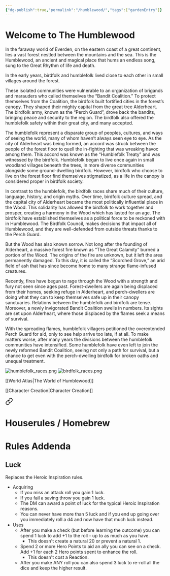 ```yaml
---
{"dg-publish":true,"permalink":"/humblewood/","tags":["gardenEntry"]}
---
```


# Welcome to The Humblewood
In the faraway world of Everden, on the eastern coast of a great continent, lies a vast forest nestled between the mountains and the sea. This is the Humblewood, an ancient and magical place that hums an endless song, sung to the Great Rhythm of life and death.

In the early years, birdfolk and humblefolk lived close to each other in small villages around the forest.

These isolated communities were vulnerable to an organization of brigands and marauders who called themselves the “Bandit Coalition.” To protect themselves from the Coalition, the birdfolk built fortified cities in the forest’s canopy. They shaped their mighty capital from the great tree Alderheart. The birdfolk army, known as the “Perch Guard”, drove back the bandits, bringing peace and security to the region. The birdfolk also offered the humblefolk safety within their great city, and many accepted.

The humblefolk represent a disparate group of peoples, cultures, and ways of seeing the world, many of whom haven’t always seen eye to eye. As the city of Alderheart was being formed, an accord was struck between the people of the forest floor to quell the in-fighting that was wreaking havoc among them. This accord was known as the “Humblefolk Treaty” and was witnessed by the birdfolk. Humblefolk began to live once again in small woodland villages beneath the trees, in more diverse communities alongside some ground-dwelling birdfolk. However, birdfolk who choose to live on the forest floor find themselves stigmatized, as a life in the canopy is considered proper in birdfolk society.

In contrast to the humblefolk, the birdfolk races share much of their culture, language, history, and origin myths. Over time, birdfolk culture spread, and the capital city of Alderheart became the most politically influential place in the Wood. This solidarity has allowed the birdfolk to work together and prosper, creating a harmony in the Wood which has lasted for an age. The birdfolk have established themselves as a political force to be reckoned with in Humblewood. The Birdfolk Council, makes decisions that impact all of Humblewood, and they are well-defended from outside threats thanks to the Perch Guard.

But the Wood has also known sorrow. Not long after the founding of Alderheart, a massive forest fire known as “The Great Calamity” burned a portion of the Wood. The origins of the fire are unknown, but it left the area permanently damaged. To this day, it is called the “Scorched Grove,” an arid field of ash that has since become home to many strange flame-infused creatures.

Recently, fires have begun to rage through the Wood with a strength and fury not seen since ages past. Forest-dwellers are again being displaced from their homes, seeking refuge in Alderheart, and perch-dwellers are doing what they can to keep themselves safe up in their canopy sanctuaries. Relations between the humblefolk and birdfolk are tense. Moreover, a newly invigorated Bandit Coalition swells in numbers. Its sights are set upon Alderheart, where those displaced by the flames seek a means of survival.

With the spreading flames, humblefolk villagers petitioned the overextended Perch Guard for aid, only to see help arrive too late, if at all. To make matters worse, after many years the divisions between the humblefolk communities have intensified. Some humblefolk have even left to join the newly reformed Bandit Coalition, seeing not only a path for survival, but a chance to get even with the perch-dwelling birdfolk for broken oaths and unequal treatment.

![humblefolk_races.png](/img/user/assets/humblefolk_races.png) ![birdfolk_races.png](/img/user/assets/birdfolk_races.png)


[[World Atlas\|The World of Humblewood]]

[[Character Creation\|Character Creation]]


<div class="transclusion internal-embed is-loaded"><a class="markdown-embed-link" href="/house-rules-and-homebrew/" aria-label="Open link"><svg xmlns="http://www.w3.org/2000/svg" width="24" height="24" viewBox="0 0 24 24" fill="none" stroke="currentColor" stroke-width="2" stroke-linecap="round" stroke-linejoin="round" class="svg-icon lucide-link"><path d="M10 13a5 5 0 0 0 7.54.54l3-3a5 5 0 0 0-7.07-7.07l-1.72 1.71"></path><path d="M14 11a5 5 0 0 0-7.54-.54l-3 3a5 5 0 0 0 7.07 7.07l1.71-1.71"></path></svg></a><div class="markdown-embed">

<div class="markdown-embed-title">

# Houserules / Homebrew

</div>



# Rules Addenda

## Luck

Replaces the Heroic Inspiration rules.
- Acquiring 
	- If you miss an attack roll you gain 1 luck.
	- If you fail a saving throw you gain 1 luck.
	- The DM can award a point of luck for the typical Heroic Inspiration reasons.
	- You can never have more than 5 luck and if you end up going over you immediately roll a d4 and now have that much luck instead.
- Uses
	- After you make a check (but before learning the outcome) you can spend 1 luck to add +1 to the roll - up to as much as you have.
		- This doesn't create a natural 20 or prevent a natural 1.
	- Spend 2 or more Hero Points to aid an ally you can see on a check. Add +1 for each 2 Hero points spent to enhance the roll. 
		- This doesn't cost a Reaction.
	- After you make ANY roll you can also spend 3 luck to re-roll all the dice and keep the higher result.



</div></div>
